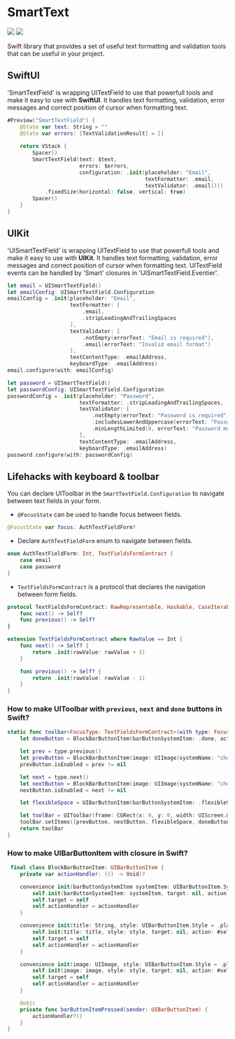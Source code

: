 # SmartText
[![](https://img.shields.io/endpoint?url=https%3A%2F%2Fswiftpackageindex.com%2Fapi%2Fpackages%2FNikSativa%2FSmartText%2Fbadge%3Ftype%3Dswift-versions)](https://swiftpackageindex.com/NikSativa/SmartText)
[![](https://img.shields.io/endpoint?url=https%3A%2F%2Fswiftpackageindex.com%2Fapi%2Fpackages%2FNikSativa%2FSmartText%2Fbadge%3Ftype%3Dplatforms)](https://swiftpackageindex.com/NikSativa/SmartText)

Swift library that provides a set of useful text formatting and validation tools that can be useful in your project.

## SwiftUI
'SmartTextField' is wrapping UITextField to use that powerfull tools and make it easy to use with **SwiftUI**.
It handles text formatting, validation, error messages and correct position of cursor when formatting text.

```swift
#Preview("SmartTextField") {
    @State var text: String = ""
    @State var errors: [TextValidationResult] = []
    
    return VStack {
        Spacer()
        SmartTextField(text: $text,
                       errors: $errors,
                       configuration: .init(placeholder: "Email",
                                            textFormatter: .email,
                                            textValidator: .email()))
            .fixedSize(horizontal: false, vertical: true)
        Spacer()
    }
}
```

## UIKit
'UISmartTextField' is wrapping UITextField to use that powerfull tools and make it easy to use with **UIKit**.
It handles text formatting, validation, error messages and correct position of cursor when formatting text.
UITextField events can be handled by 'Smart' closures in 'UISmartTextField.Eventier'.

```swift
let email = UISmartTextField()
let emailConfig: UISmartTextField.Configuration
emailConfig = .init(placeholder: "Email",
                    textFormatter: [
                        .email,
                        .stripLeadingAndTrailingSpaces
                    ],
                    textValidator: [
                        .notEmpty(errorText: "Email is required"),
                        .email(errorText: "Invalid email format")
                    ],
                    textContentType: .emailAddress,
                    keyboardType: .emailAddress)
email.configure(with: emailConfig)

let password = UISmartTextField()
let passwordConfig: UISmartTextField.Configuration
passwordConfig = .init(placeholder: "Password",
                       textFormatter: .stripLeadingAndTrailingSpaces,
                       textValidator: [
                           .notEmpty(errorText: "Password is required"),
                           .includesLowerAndUppercase(errorText: "Password must contain lower and uppercase characters"),
                           .minLengthLimited(8, errorText: "Password must be at least 8 characters long")
                       ],
                       textContentType: .emailAddress,
                       keyboardType: .emailAddress)
password.configure(with: passwordConfig)
```

## Lifehacks with keyboard & toolbar
You can declare UIToolbar in the `SmartTextField.Configuration` to navigate between text fields in your form.

* `@FocusState` can be used to handle focus between fields. 
```swift
@FocusState var focus: AuthTextFieldForm?
```

* Declare `AuthTextFieldForm` enum to navigate between fields.
```swift
enum AuthTextFieldForm: Int, TextFieldsFormContract {
    case email
    case password
}
```

* `TextFieldsFormContract` is a protocol that declares the navigation between form fields.
```swift
protocol TextFieldsFormContract: RawRepresentable, Hashable, CaseIterable where RawValue == Int {
    func next() -> Self?
    func previous() -> Self?
}

extension TextFieldsFormContract where RawValue == Int {
    func next() -> Self? {
        return .init(rawValue: rawValue + 1)
    }

    func previous() -> Self? {
        return .init(rawValue: rawValue - 1)
    }
}
```

### How to make UIToolbar with `previous`, `next` and `done` buttons in Swift?
```swift
static func toolbar<FocusType: TextFieldsFormContract>(with type: FocusType, focus: FocusState<FocusType?>.Binding) -> UIToolbar {
    let doneButton = BlockBarButtonItem(barButtonSystemItem: .done, actionHandler: { focus.wrappedValue = nil })

    let prev = type.previous()
    let prevButton = BlockBarButtonItem(image: UIImage(systemName: "chevron.left")!, actionHandler: { focus.wrappedValue = prev })
    prevButton.isEnabled = prev != nil

    let next = type.next()
    let nextButton = BlockBarButtonItem(image: UIImage(systemName: "chevron.right")!, actionHandler: { focus.wrappedValue = next })
    nextButton.isEnabled = next != nil

    let flexibleSpace = UIBarButtonItem(barButtonSystemItem: .flexibleSpace, target: nil, action: nil)

    let toolBar = UIToolbar(frame: CGRect(x: 0, y: 0, width: UIScreen.main.bounds.width, height: 40))
    toolBar.setItems([prevButton, nextButton, flexibleSpace, doneButton], animated: false)
    return toolBar
}
```

### How to make UIBarButtonItem with closure in Swift?
```swift
 final class BlockBarButtonItem: UIBarButtonItem {
    private var actionHandler: (() -> Void)?

    convenience init(barButtonSystemItem systemItem: UIBarButtonItem.SystemItem, actionHandler: (() -> Void)?) {
        self.init(barButtonSystemItem: systemItem, target: nil, action: #selector(barButtonItemPressed))
        self.target = self
        self.actionHandler = actionHandler
    }

    convenience init(title: String, style: UIBarButtonItem.Style = .plain, actionHandler: (() -> Void)?) {
        self.init(title: title, style: style, target: nil, action: #selector(barButtonItemPressed))
        self.target = self
        self.actionHandler = actionHandler
    }

    convenience init(image: UIImage, style: UIBarButtonItem.Style = .plain, actionHandler: (() -> Void)?) {
        self.init(image: image, style: style, target: nil, action: #selector(barButtonItemPressed))
        self.target = self
        self.actionHandler = actionHandler
    }

    @objc
    private func barButtonItemPressed(sender: UIBarButtonItem) {
        actionHandler?()
    }
}
```
